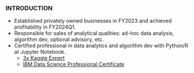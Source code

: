 ### INTRODUCTION
* Established privately owned businesses in FY2023 and achieved profitability in FY2024Q1.
* Responsible for sales of analytical qualities: ad-hoc data analysis, algorithm dev, optional advisory, etc.
* Certified professional in data analytics and algorithm dev with Python/R at Jupyter Notebook.
  * [3x Kaggle Expert](https://github.com/Satoru-Shibata-JPN/Kaggle/blob/main/Evidence_3x_Kaggle_Expert.pdf)
  * [IBM Data Science Professional Certificate](https://www.credly.com/badges/c401bae6-9e5c-4071-8301-871a4283e4b2)
